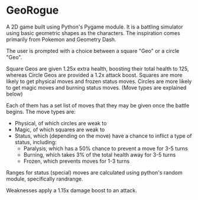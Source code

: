# GeoRogue

A 2D game built using Python's Pygame module. It is a battling simulator using basic geometric shapes as the characters. The inspiration comes primarily from Pokemon and Geometry Dash.

The user is prompted with a choice between a square "Geo" or a circle "Geo". 

Square Geos are given 1.25x extra health, boosting their total health to 125, whereas Circle Geos are provided a 1.2x attack boost. Squares are more likely to get physical moves and frozen status moves. Circles are more likely to get magic moves and burning status moves. (Move types are explained below)

Each of them has a set list of moves that they may be given once the battle begins. The move types are:

 - Physical, of which circles are weak to
 - Magic, of which squares are weak to
 - Status, which (depending on the move) have a chance to inflict a type of status, including:
   - Paralysis, which has a 50% chance to prevent a move for 3-5 turns
   - Burning, which takes 3% of the total health away for 3-5 turns
   - Frozen, which prevents moves for 1-3 turns

Ranges for status (special) moves are calculated using python's random module, specifically randrange.

Weaknesses apply a 1.15x damage boost to an attack.
